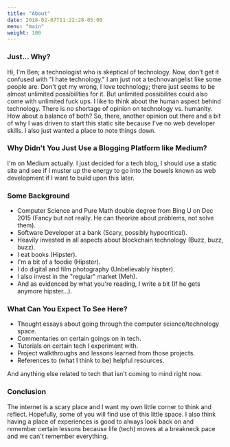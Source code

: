 ```yaml
---
title: "About"
date: 2018-02-07T11:22:28-05:00
menu: "main"
weight: 100
---
```


### Just... Why?

Hi, I'm Ben; a technologist who is skeptical of technology. Now, don't get it confused with "I hate technology." I am just not a technovangelist like some people are. Don't get my wrong, I love technology; there just seems to be almost unlimited possibilities for it. But unlimited possibilites could also come with unlimited fuck ups. I like to think about the human aspect behind technology. There is no shortage of opinion on technology vs. humanity. How about a balance of both? So, there, another opinion out there and a bit of why I was driven to start this static site because I've no web developer skills. I also just wanted a place to note things down.

### Why Didn't You Just Use a Blogging Platform like Medium?

I'm on Medium actually. I just decided for a tech blog, I should use a static site and see if I muster up the energy to go into the bowels known as web development if I want to build upon this later. 

### Some Background

- Computer Science and Pure Math double degree from Bing U on Dec 2015 (Fancy but not really. He can theorize about problems, not solve them).
- Software Developer at a bank (Scary, possibly hypocritical).
- Heavily invested in all aspects about blockchain technology (Buzz, buzz, buzz).
- I eat books (Hipster).
- I'm a bit of a foodie (Hipster).
- I do digital and film photography (Unbelievably hispter).
- I also invest in the "regular" market (Meh).
- And as evidenced by what you're reading, I write a bit (If he gets anymore hipster...). 


### What Can You Expect To See Here?

- Thought essays about going through the computer science/technology space.
- Commentaries on certain goings on in tech.
- Tutorials on certain tech I experiment with.
- Project walkthroughs and lessons learned from those projects.
- References to (what I think to be) helpful resources.

And anything else related to tech that isn't coming to mind right now.

### Conclusion

The internet is a scary place and I want  my own little corner to think and reflect. Hopefully, some of you will find use of this little space. I also think having a place of experiences is good to always look back on and remember certain lessons because life (tech) moves at a breakneck pace and we can't remember everything.
